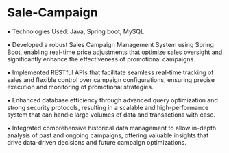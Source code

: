 # Sale-Campaign
• Technologies Used: Java, Spring boot, MySQL

• Developed a robust Sales Campaign Management System using Spring Boot, enabling real-time price adjustments that optimize sales oversight and significantly enhance the effectiveness of promotional campaigns.

• Implemented RESTful APIs that facilitate seamless real-time tracking of sales and flexible control over campaign configurations, ensuring precise execution and monitoring of promotional strategies.

• Enhanced database efficiency through advanced query optimization and strong security protocols, resulting in a scalable and high-performance system that can handle large volumes of data and transactions with ease.

• Integrated comprehensive historical data management to allow in-depth analysis of past and ongoing campaigns, offering valuable insights that drive data-driven decisions and future campaign optimizations.
